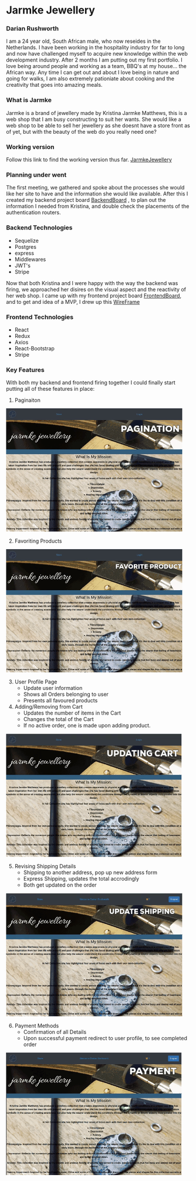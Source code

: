 # Jarmke Jewellery

### Darian Rushworth
I am a 24 year old, South African male, who now reseides in the Netherlands. I have been working in the hospitality industry for far to long and now 
have challenged myself to acquire new knowledge within the web development industry. After 2 months I am putting out my first portfolio.
I love being around people and working as a team, BBQ's at my house... the African way. Any time I can get out and about I love being in nature and going for walks, I am also extremely pationiate about cooking and the creativity that goes into amazing meals.

### What is Jarmke
Jarmke is a brand of jewellery made by Kristina Jarmke Matthews, this is a web shop that I am busy constructing to suit her wants.
She would like a web shop to be able to sell her jewellery as she doesnt have a store front as of yet, but with the beauty of the web do you really need one? 
### Working version
Follow this link to find the working version thus far. [JarmkeJewellery](https://flamboyant-goodall-aafafa.netlify.app/)

### Planning under went
The first meeting, we gathered and spoke about the processes she would like her site to have and the information she would like available.
After this I created my backend project board [BackendBoard](https://github.com/DarianRushworth/JarmkeBackend/projects/1)
, to plan out the information I needed from Kristina, and double check the placements of the authentication routers.

### Backend Technologies
* Sequelize
* Postgres
* express
* Middlewares
* JWT's
* Stripe

Now that both Kristina and I were happy with the way the backend was firing, we approached her disires on the visual aspect and the reactivity of her web shop.
I came up with my frontend project board [FrontendBoard](https://github.com/DarianRushworth/JarmkeFrontend/projects/1), and to get and idea of a MVP, I drew up this [WireFrame](https://wireframepro.mockflow.com/editor.jsp?editor=off&publicid=M3d569fc6bbefd9c8a4d90c62e6340b9b1597063988156&projectid=Mf67a0a5723037b0e16e2c4b00e0a22de1597054524825&perm=Owner#/page/546d0e2db7494ddcb0f911044f3eb80d)

### Frontend Technologies
* React
* Redux
* Axios
* React-Bootstrap
* Stripe

### Key Features
With both my backend and frontend firing together I could finally start putting all of these features in place:
1. Paginaiton

![Pagination-gif](https://github.com/DarianRushworth/JarmkeFrontend/blob/development/Pagination-gif.gif)

2. Favoriting Products
 
 ![Animated GIF-downsized_large](https://github.com/DarianRushworth/JarmkeFrontend/blob/development/Animated%20GIF-downsized_large.gif)
 
3. User Profile Page
    * Update user information
    * Shows all Orders belonging to user
    * Presents all favoured products
4. Adding/Removing from Cart
    * Updates the number of items in the Cart
    * Changes the total of the Cart
    * If no active order, one is made upon adding product.
    
![UpdateCart](https://github.com/DarianRushworth/JarmkeFrontend/blob/development/UpdateCart.gif)
    
5. Revising Shipping Details
    * Shipping to another address, pop up new address form
    * Express Shipping, updates the total accrodingly
    * Both get updated on the order 
    
![UpdateShipping](https://github.com/DarianRushworth/JarmkeFrontend/blob/development/UpdateShipping.gif)
    
6. Payment Methods
    * Confirmation of all Details
    * Upon successful payment redirect to user profile, to see completed order
    
![Payment](https://github.com/DarianRushworth/JarmkeFrontend/blob/development/Payment.gif)
